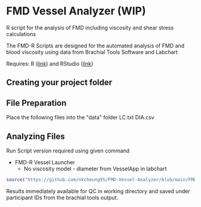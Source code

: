 # FMD Vessel Analyzer (WIP)
R script for the analysis of FMD including viscosity and shear stress calculations

The FMD-R Scripts are designed for the automated analysis of FMD and blood viscosity using data from Brachial Tools Software and Labchart

Requires:
 R ([link](https://mirror.rcg.sfu.ca/mirror/CRAN/)) and RStudio ([link](https://posit.co/downloads/)) 
## Creating your project folder


## File Preparation

Place the following files into the "data" folder
LC.txt
DIA.csv
## Analyzing Files
Run Script version required using given command

 - FMD-R Vessel Launcher
	 - No viscosity model - diameter from VesselApp in labchart
```R
source("https://github.com/nkcheung95/FMD-Vessel-Analyzer/blob/main/FMDVesselAnalysis-loader.R)?raw=TRUE")
```

Results immediately available for QC in working directory and saved under participant IDs from the brachial tools output.


